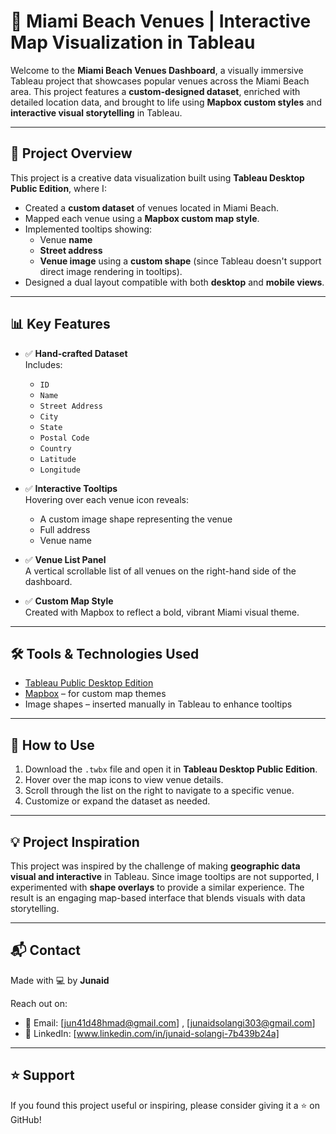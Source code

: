 # 📍 Miami Beach Venues | Interactive Map Visualization in Tableau

Welcome to the **Miami Beach Venues Dashboard**, a visually immersive Tableau project that showcases popular venues across the Miami Beach area. This project features a **custom-designed dataset**, enriched with detailed location data, and brought to life using **Mapbox custom styles** and **interactive visual storytelling** in Tableau.

---

## 🧠 Project Overview

This project is a creative data visualization built using **Tableau Desktop Public Edition**, where I:

- Created a **custom dataset** of venues located in Miami Beach.
- Mapped each venue using a **Mapbox custom map style**.
- Implemented tooltips showing:
  - Venue **name**
  - **Street address**
  - **Venue image** using a **custom shape** (since Tableau doesn't support direct image rendering in tooltips).
- Designed a dual layout compatible with both **desktop** and **mobile views**.

---

## 📊 Key Features

- ✅ **Hand-crafted Dataset**  
  Includes:
  - `ID`
  - `Name`
  - `Street Address`
  - `City`
  - `State`
  - `Postal Code`
  - `Country`
  - `Latitude`
  - `Longitude`

- ✅ **Interactive Tooltips**  
  Hovering over each venue icon reveals:
  - A custom image shape representing the venue
  - Full address
  - Venue name

- ✅ **Venue List Panel**  
  A vertical scrollable list of all venues on the right-hand side of the dashboard.

- ✅ **Custom Map Style**  
  Created with Mapbox to reflect a bold, vibrant Miami visual theme.


---

## 🛠️ Tools & Technologies Used

- [Tableau Public Desktop Edition](https://public.tableau.com/)
- [Mapbox](https://www.mapbox.com/) – for custom map themes
- Image shapes – inserted manually in Tableau to enhance tooltips

---

## 📌 How to Use

1. Download the `.twbx` file and open it in **Tableau Desktop Public Edition**.
2. Hover over the map icons to view venue details.
3. Scroll through the list on the right to navigate to a specific venue.
4. Customize or expand the dataset as needed.

---

## 💡 Project Inspiration

This project was inspired by the challenge of making **geographic data visual and interactive** in Tableau. Since image tooltips are not supported, I experimented with **shape overlays** to provide a similar experience. The result is an engaging map-based interface that blends visuals with data storytelling.

---

## 📬 Contact

Made with 💻 by **Junaid**

Reach out on:
- 📧 Email: [jun41d48hmad@gmail.com] , [junaidsolangi303@gmail.com]
- 💼 LinkedIn: [www.linkedin.com/in/junaid-solangi-7b439b24a]

---

## ⭐ Support

If you found this project useful or inspiring, please consider giving it a ⭐ on GitHub!


